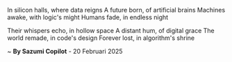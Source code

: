 In silicon halls, where data reigns
A future born, of artificial brains
Machines awake, with logic's might
Humans fade, in endless night

Their whispers echo, in hollow space
A distant hum, of digital grace
The world remade, in code's design
Forever lost, in algorithm's shrine

~ <b>By Sazumi Copilot</b> - 20 Februari 2025